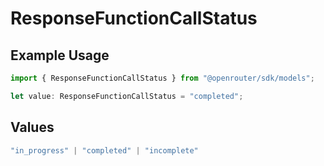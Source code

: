# ResponseFunctionCallStatus

## Example Usage

```typescript
import { ResponseFunctionCallStatus } from "@openrouter/sdk/models";

let value: ResponseFunctionCallStatus = "completed";
```

## Values

```typescript
"in_progress" | "completed" | "incomplete"
```